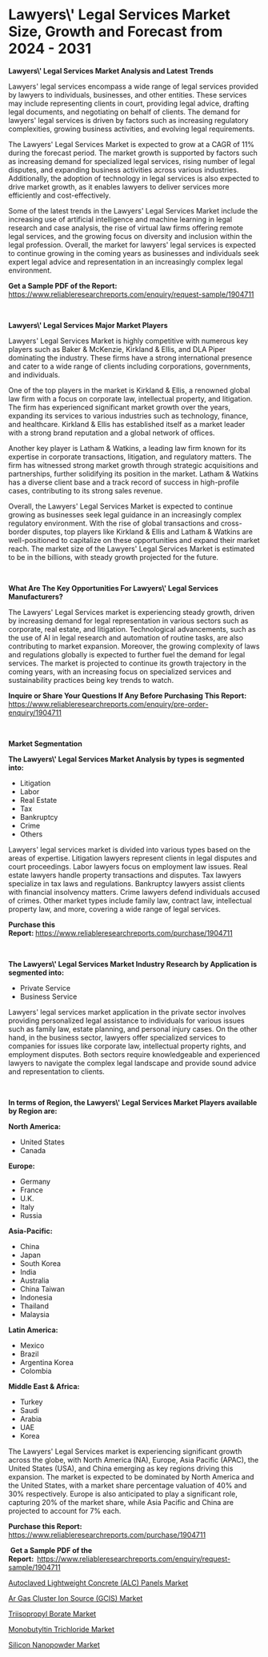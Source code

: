 <p><h1>Lawyers\' Legal Services Market Size, Growth and Forecast from 2024 - 2031</h1></p><p><strong>Lawyers\' Legal Services Market Analysis and Latest Trends</strong></p>
<p><p>Lawyers' legal services encompass a wide range of legal services provided by lawyers to individuals, businesses, and other entities. These services may include representing clients in court, providing legal advice, drafting legal documents, and negotiating on behalf of clients. The demand for lawyers' legal services is driven by factors such as increasing regulatory complexities, growing business activities, and evolving legal requirements.</p><p>The Lawyers' Legal Services Market is expected to grow at a CAGR of 11% during the forecast period. The market growth is supported by factors such as increasing demand for specialized legal services, rising number of legal disputes, and expanding business activities across various industries. Additionally, the adoption of technology in legal services is also expected to drive market growth, as it enables lawyers to deliver services more efficiently and cost-effectively.</p><p>Some of the latest trends in the Lawyers' Legal Services Market include the increasing use of artificial intelligence and machine learning in legal research and case analysis, the rise of virtual law firms offering remote legal services, and the growing focus on diversity and inclusion within the legal profession. Overall, the market for lawyers' legal services is expected to continue growing in the coming years as businesses and individuals seek expert legal advice and representation in an increasingly complex legal environment.</p></p>
<p><strong>Get a Sample PDF of the Report:&nbsp;</strong> <a href="https://www.reliableresearchreports.com/enquiry/request-sample/1904711">https://www.reliableresearchreports.com/enquiry/request-sample/1904711</a></p>
<p>&nbsp;</p>
<p><strong>Lawyers\' Legal Services Major Market Players</strong></p>
<p><p>Lawyers' Legal Services Market is highly competitive with numerous key players such as Baker & McKenzie, Kirkland & Ellis, and DLA Piper dominating the industry. These firms have a strong international presence and cater to a wide range of clients including corporations, governments, and individuals.</p><p>One of the top players in the market is Kirkland & Ellis, a renowned global law firm with a focus on corporate law, intellectual property, and litigation. The firm has experienced significant market growth over the years, expanding its services to various industries such as technology, finance, and healthcare. Kirkland & Ellis has established itself as a market leader with a strong brand reputation and a global network of offices.</p><p>Another key player is Latham & Watkins, a leading law firm known for its expertise in corporate transactions, litigation, and regulatory matters. The firm has witnessed strong market growth through strategic acquisitions and partnerships, further solidifying its position in the market. Latham & Watkins has a diverse client base and a track record of success in high-profile cases, contributing to its strong sales revenue.</p><p>Overall, the Lawyers' Legal Services Market is expected to continue growing as businesses seek legal guidance in an increasingly complex regulatory environment. With the rise of global transactions and cross-border disputes, top players like Kirkland & Ellis and Latham & Watkins are well-positioned to capitalize on these opportunities and expand their market reach. The market size of the Lawyers' Legal Services Market is estimated to be in the billions, with steady growth projected for the future.</p></p>
<p>&nbsp;</p>
<p><strong>What Are The Key Opportunities For Lawyers\' Legal Services Manufacturers?</strong></p>
<p><p>The Lawyers' Legal Services market is experiencing steady growth, driven by increasing demand for legal representation in various sectors such as corporate, real estate, and litigation. Technological advancements, such as the use of AI in legal research and automation of routine tasks, are also contributing to market expansion. Moreover, the growing complexity of laws and regulations globally is expected to further fuel the demand for legal services. The market is projected to continue its growth trajectory in the coming years, with an increasing focus on specialized services and sustainability practices being key trends to watch.</p></p>
<p><strong>Inquire or Share Your Questions If Any Before Purchasing This Report:</strong> <a href="https://www.reliableresearchreports.com/enquiry/pre-order-enquiry/1904711">https://www.reliableresearchreports.com/enquiry/pre-order-enquiry/1904711</a></p>
<p>&nbsp;</p>
<p><strong>Market Segmentation</strong></p>
<p><strong>The Lawyers\' Legal Services Market Analysis by types is segmented into:</strong></p>
<p><ul><li>Litigation</li><li>Labor</li><li>Real Estate</li><li>Tax</li><li>Bankruptcy</li><li>Crime</li><li>Others</li></ul></p>
<p><p>Lawyers' legal services market is divided into various types based on the areas of expertise. Litigation lawyers represent clients in legal disputes and court proceedings. Labor lawyers focus on employment law issues. Real estate lawyers handle property transactions and disputes. Tax lawyers specialize in tax laws and regulations. Bankruptcy lawyers assist clients with financial insolvency matters. Crime lawyers defend individuals accused of crimes. Other market types include family law, contract law, intellectual property law, and more, covering a wide range of legal services.</p></p>
<p><strong>Purchase this Report:&nbsp;</strong><a href="https://www.reliableresearchreports.com/purchase/1904711">https://www.reliableresearchreports.com/purchase/1904711</a></p>
<p>&nbsp;</p>
<p><strong>The Lawyers\' Legal Services Market Industry Research by Application is segmented into:</strong></p>
<p><ul><li>Private Service</li><li>Business Service</li></ul></p>
<p><p>Lawyers' legal services market application in the private sector involves providing personalized legal assistance to individuals for various issues such as family law, estate planning, and personal injury cases. On the other hand, in the business sector, lawyers offer specialized services to companies for issues like corporate law, intellectual property rights, and employment disputes. Both sectors require knowledgeable and experienced lawyers to navigate the complex legal landscape and provide sound advice and representation to clients.</p></p>
<p>&nbsp;</p>
<p><strong>In terms of Region, the Lawyers\' Legal Services Market Players available by Region are:</strong></p>
<p>
    <p> <strong> North America: </strong>
        <ul>
            <li>United States</li>
            <li>Canada</li>
        </ul>
        </p> 
    <p> <strong> Europe: </strong>
        <ul>
            <li>Germany</li>
            <li>France</li>
            <li>U.K.</li>
            <li>Italy</li>
            <li>Russia</li>
        </ul>
        </p> 
    <p> <strong> Asia-Pacific: </strong>
        <ul>
            <li>China</li>
            <li>Japan</li>
            <li>South Korea</li>
            <li>India</li>
            <li>Australia</li>
            <li>China Taiwan</li>
            <li>Indonesia</li>
            <li>Thailand</li>
            <li>Malaysia</li>
        </ul>
        </p> 
    <p> <strong> Latin America: </strong>
        <ul>
            <li>Mexico</li>
            <li>Brazil</li>
            <li>Argentina Korea</li>
            <li>Colombia</li>
        </ul>
        </p> 
    <p> <strong> Middle East & Africa: </strong>
        <ul>
            <li>Turkey</li>
            <li>Saudi</li>
            <li>Arabia</li>
            <li>UAE</li>
            <li>Korea</li>
        </ul>
    </p>
    </p>
<p><p>The Lawyers' Legal Services market is experiencing significant growth across the globe, with North America (NA), Europe, Asia Pacific (APAC), the United States (USA), and China emerging as key regions driving this expansion. The market is expected to be dominated by North America and the United States, with a market share percentage valuation of 40% and 30% respectively. Europe is also anticipated to play a significant role, capturing 20% of the market share, while Asia Pacific and China are projected to account for 7% each.</p></p>
<p><strong>Purchase this Report: </strong><a href="https://www.reliableresearchreports.com/purchase/1904711">https://www.reliableresearchreports.com/purchase/1904711</a></p>
<p>&nbsp;<strong>Get a Sample PDF of the Report:&nbsp;&nbsp;</strong><a href="https://www.reliableresearchreports.com/enquiry/request-sample/1904711">https://www.reliableresearchreports.com/enquiry/request-sample/1904711</a></p>
<p><strong></strong></p>
<p><p><a href="https://github.com/globismark/Market-Research-Report-List-2/blob/main/autoclaved-lightweight-concrete-alc-panels-market.md">Autoclaved Lightweight Concrete (ALC) Panels Market</a></p><p><a href="https://meowing-lemming-dd3.notion.site/Ar-Gas-Cluster-Ion-Source-GCIS-Market-Size-Share-Trends-Analysis-Report-By-Material-By-Type-B-aee196beeef64d6ea34a7f7d5d1bb074">Ar Gas Cluster Ion Source (GCIS) Market</a></p><p><a href="https://view.publitas.com/reportprime-1/triisopropyl-borate-market-research-report-reveals-the-latest-trends-and-opportunities-of-this-market-for-period-from-2024-2031/">Triisopropyl Borate Market</a></p><p><a href="https://view.publitas.com/reportprime-1/monobutyltin-trichloride-market-research-report-unlocks-analysis-on-the-market-financial-status-market-size-and-market-revenue-upto-2031/">Monobutyltin Trichloride Market</a></p><p><a href="https://github.com/bobicer/Market-Research-Report-List-2/blob/main/silicon-nanopowder-market.md">Silicon Nanopowder Market</a></p></p>